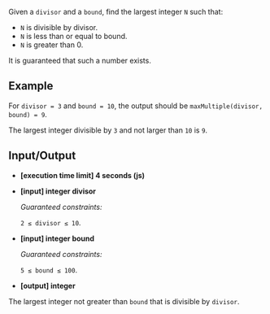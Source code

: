 Given a `divisor` and a `bound`, find the largest integer `N` such that:

- `N` is divisible by divisor.
- `N` is less than or equal to bound.
- `N` is greater than 0.

It is guaranteed that such a number exists.

## Example

For `divisor = 3` and `bound = 10`, the output should be
`maxMultiple(divisor, bound) = 9`.

The largest integer divisible by `3` and not larger than `10` is `9`.

## Input/Output

- **[execution time limit] 4 seconds (js)**

- **[input] integer divisor**

    *Guaranteed constraints:*

    `2 ≤ divisor ≤ 10`.

- **[input] integer bound**

    *Guaranteed constraints:*

    `5 ≤ bound ≤ 100`.

- **[output] integer**

The largest integer not greater than `bound` that is divisible by `divisor`.